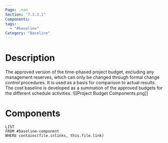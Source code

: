 ```yaml
---
Page: .nan
Section: "7.3.3.1"
Components:
tags:
  - "#baseline"
Category: "Baseline"
---
```

# Description
The approved version of the time-phased project budget, excluding any management reserves, which can only be changed through formal change control procedures. It is used as a basis for comparison to actual results. The cost baseline is developed as a summation of the approved budgets for the different schedule activities.
![[Project Budget Components.png]]
# Components
```dataview
LIST
FROM #baseline-component
WHERE contains(file.inlinks, this.file.link)
```
